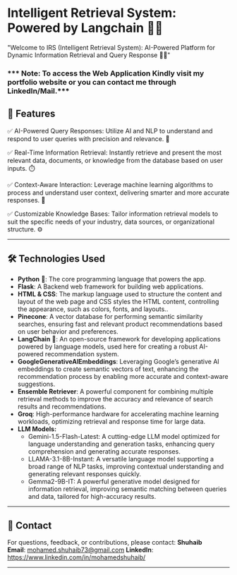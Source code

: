 # Intelligent Retrieval System: Powered by Langchain 🤖🧠   

"Welcome to IRS (Intelligent Retrieval System): AI-Powered Platform for Dynamic Information Retrieval and Query Response 🧑‍💻"

### *** Note: To access the Web Application Kindly visit my portfolio website or you can contact me through LinkedIn/Mail.***

## 📖 **Features**

✅ AI-Powered Query Responses: Utilize AI and NLP to understand and respond to user queries with precision and relevance. 🤖

✅ Real-Time Information Retrieval: Instantly retrieve and present the most relevant data, documents, or knowledge from the database based on user inputs. ⏱️

✅ Context-Aware Interaction: Leverage machine learning algorithms to process and understand user context, delivering smarter and more accurate responses. 🧠

✅ Customizable Knowledge Bases: Tailor information retrieval models to suit the specific needs of your industry, data sources, or organizational structure. ⚙️


---

## 🛠️ **Technologies Used**

- **Python** 🐍: The core programming language that powers the app.  
- **Flask**: A Backend web framework for building web applications.
- **HTML & CSS**: The markup language used to structure the content and layout of the web page and CSS styles the HTML content, controlling the appearance, such as colors, fonts, and layouts..
- **Pinecone**: A vector database for performing semantic similarity searches, ensuring fast and relevant product recommendations based on user behavior and preferences.
- **LangChain** 🔗: An open-source framework for developing applications powered by language models, used here for creating a robust AI-powered recommendation system.
- **GoogleGenerativeAIEmbeddings**: Leveraging Google’s generative AI embeddings to create semantic vectors of text, enhancing the recommendation process by enabling more accurate and context-aware suggestions.
- **Ensemble Retriever**: A powerful component for combining multiple retrieval methods to improve the accuracy and relevance of search results and recommendations.
- **Groq**:  High-performance hardware for accelerating machine learning workloads, optimizing retrieval and response time for large data.
- **LLM Models:**
    - Gemini-1.5-Flash-Latest: A cutting-edge LLM model optimized for language understanding and generation tasks, enhancing query comprehension and generating accurate responses.
    - LLAMA-3.1-8B-Instant: A versatile language model supporting a broad range of NLP tasks, improving contextual understanding and generating relevant responses quickly.
    - Gemma2-9B-IT: A powerful generative model designed for information retrieval, improving semantic matching between queries and data, tailored for high-accuracy results.


----

## 📧 **Contact**

For questions, feedback, or contributions, please contact:  **Shuhaib**  
**Email**: mohamed.shuhaib73@gmail.com
**LinkedIn**: https://www.linkedin.com/in/mohamedshuhaib/

---

